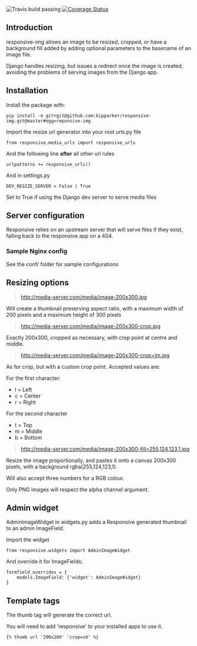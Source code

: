 ![Travis build passing](https://travis-ci.org/kipparker/responsive-img.svg?branch=develop)
[![Coverage Status](https://coveralls.io/repos/kipparker/responsive-img/badge.svg?branch=master)](https://coveralls.io/r/kipparker/responsive-img?branch=master)


## Introduction

responsive-img allows an image to be resized, cropped, or have a background fill
added by adding optional parameters to the basename of an image file.

Django handles resizing, but issues a redirect once the image is created,
avoiding the problems of serving images from the Django app.


## Installation

Install the package with:

    pip install -e git+git@github.com:kipparker/responsive-img.git@master#egg=reponsive-img

Import the resize url generator into your root urls.py file

    from responsive.media_urls import responsive_urls

And the following line **after** all other url rules

    urlpatterns += responsive_urls()

And in settings.py

    DEV_RESIZE_SERVER = False | True

Set to True if using the Django dev server to serve media files

## Server configuration

Responsive relies on an upstream server that will serve files if they exist,
falling back to the responsive app on a 404.

### Sample Nginx config

See the conf/ folder for sample configurations

## Resizing options

>  http://media-server.com/media/image-200x300.jpg

Will create a thumbnail preserving aspect ratio, with a maximum width of 200
pixels and a maximum height of 300 pixels

>  http://media-server.com/media/image-200x300-crop.jpg

Exactly 200x300, cropped as necessary, with crop point at centre and middle.

>  http://media-server.com/media/image-200x300-crop=lm.jpg

As for crop, but with a custom crop point. Accepted values are:

For the first character:

- l = Left
- c = Center
- r = Right

For the second character

- t = Top
- m = Middle
- b = Bottom

>  http://media-server.com/media/image-200x300-fill=255,124,123,1.jpg

Resize the image proportionally, and pastes it onto a canvas 200x300 pixels,
with a background rgba(255,124,123,1).

Will also accept three numbers for a RGB colour.

Only PNG images will respect the alpha channel argument.

## Admin widget

AdminImageWidget in widgets.py adds a Responsive generated thumbnail to an admin
ImageField.

Import the widget

    from responsive.widgets import AdminImageWidget

And override it for ImageFields:

    formfield_overrides = {
        models.ImageField: {'widget': AdminImageWidget}
    }


## Template tags

The thumb tag will generate the correct url.

You will need to add 'responsive' to your installed apps to use it.

    {% thumb url '200x200' 'crop=cm' %}
